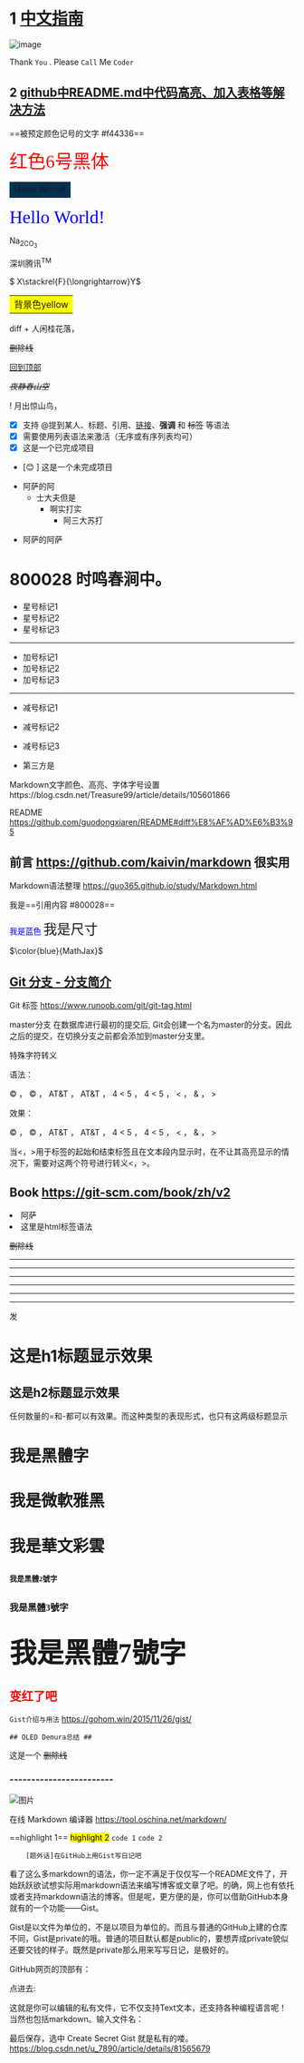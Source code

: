 # 1 [中文指南](https://docs.github.com/cn/github/writing-on-github/getting-started-with-writing-and-formatting-on-github/basic-writing-and-formatting-syntax#links)
![image](https://user-images.githubusercontent.com/84896436/121191768-d9d5fd80-c89e-11eb-9a2b-5b7436fecfd7.png)

Thank `You` . Please `Call` Me `Coder` 

## 2 [github中README.md中代码高亮、加入表格等解决方法](https://blog.csdn.net/u_7890/article/details/81565679)

==被预定颜色记号的文字 #f44336== 

<font color=red size=6 face="黑体">红色6号黑体</font>

<table><tr><td bgcolor=#003454>Hello World!</td></tr></table>

<font size=6 color= blue face="宋体">Hello World!</font>

Na<sub>2CO<sub>3

深圳腾讯<sup>TM</sup>
    
$ X\stackrel{F}{\longrightarrow}Y$
    
<table><tr><td bgcolor=yellow>背景色yellow</td></tr></table>   
    

diff + 人闲桂花落，

~~删除线~~  

[回到顶部](#中文指南)

*~~夜静春山空~~*

! 月出惊山鸟，

* [x] 支持 @提到某人、标题、引用、[链接]()、**强调** 和 <del>标签</del> 等语法
* [x] 需要使用列表语法来激活（无序或有序列表均可）
* [x] 这是一个已完成项目
* [:blush: ] 这是一个未完成项目

- 阿萨的阿
    - 士大夫但是
        - 啊实打实
            - 阿三大苏打
+ 阿萨的阿萨

# 800028 时鸣春涧中。

* 星号标记1
* 星号标记2
* 星号标记3

***

+ 加号标记1
+ 加号标记2
+ 加号标记3

***

- 减号标记1
- 减号标记2
- 减号标记3


- 第三方是


Markdown文字颜色、高亮、字体字号设置https://blog.csdn.net/Treasure99/article/details/105601866

README  https://github.com/guodongxiaren/README#diff%E8%AF%AD%E6%B3%95 

## 前言 https://github.com/kaivin/markdown        很实用 

Markdown语法整理 https://guo365.github.io/study/Markdown.html 

我是==引用内容 #800028==


<font color=Blue>我是蓝色</font>
<font size=5>我是尺寸</font>


$\color{blue}{MathJax}$

## [Git 分支 - 分支简介](https://git-scm.com/book/zh/v2/Git-%E5%88%86%E6%94%AF-%E5%88%86%E6%94%AF%E7%AE%80%E4%BB%8B#divergent_history)

Git 标签 https://www.runoob.com/git/git-tag.html 

master分支
在数据库进行最初的提交后, Git会创建一个名为master的分支。因此之后的提交，在切换分支之前都会添加到master分支里。


特殊字符转义

语法：

© ， &copy; ， AT&T ，  AT&amp;T ，  4 < 5  ，   4 &lt; 5  ，  &lt; ，  &amp;  ，  &gt;

效果：

© ， © ， AT&T ， AT&T ， 4 < 5 ， 4 < 5 ， < ， & ， >

当<，>用于标签的起始和结束标签且在文本段内显示时，在不让其高亮显示的情况下，需要对这两个符号进行转义&lt;，&gt;。




## Book https://git-scm.com/book/zh/v2


<li>阿萨 
    
<li>这里是html标签语法
    
<del>删除线<del>
    
 ***
* * *
---
- - -
___
_ _ _   
发     

    
这是h1标题显示效果
======

这是h2标题显示效果
------    
任何数量的=和-都可以有效果。而这种类型的表现形式，也只有这两级标题显示
    
    
<font face="黑體">我是黑體字</font>
======
 <font face="微軟雅黑">我是微軟雅黑</font>
======
<font face="STCAIYUN">我是華文彩雲</font>  
======   
    
<font face="黑體" size=2>我是黑體2號字</font>
------ 
<font face="黑體" size=3>我是黑體3號字</font>
------ 
<font face="黑體" size=7>我是黑體7號字</font>
------    
<font color="red">变红了吧</font>
------     

`Gist介绍与用法`  https://gohom.win/2015/11/26/gist/


    ## OLED Demura总结 ##

这是一个 ~~删除线~~   

### ------------------------ ##
    
![图片](https://user-images.githubusercontent.com/84896436/121761165-d2457b80-cb60-11eb-9c24-4560f70bc70f.png)

在线 Markdown 编译器 https://tool.oschina.net/markdown/ 
    
    
==highlight 1==
<mark>highlight 2</mark>
```code 1```
`code 2`    
    

        [题外话]在GitHub上用Gist写日记吧

看了这么多markdown的语法，你一定不满足于仅仅写一个README文件了，开始跃跃欲试想实际用markdown语法来编写博客或文章了吧。的确，网上也有依托或者支持markdown语法的博客。但是呢，更方便的是，你可以借助GitHub本身就有的一个功能——Gist。

Gist是以文件为单位的，不是以项目为单位的。而且与普通的GitHub上建的仓库不同，Gist是private的哦。普通的项目默认都是public的，要想弄成private貌似还要交钱的样子。既然是private那么用来写写日记，是极好的。

GitHub网页的顶部有：

点进去:

这就是你可以编辑的私有文件，它不仅支持Text文本，还支持各种编程语言呢！当然也包括markdown。输入文件名：

最后保存，选中 Create Secret Gist 就是私有的喽。
https://blog.csdn.net/u_7890/article/details/81565679 
    
    

